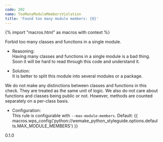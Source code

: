 ```yaml
---
code: 202
name: TooManyModuleMembersViolation
title: 'Found too many module members: {0}'
---
```


{% import "macros.html" as macros with context %}

Forbid too many classes and functions in a single module.

  - Reasoning:  
    Having many classes and functions in a single module is a bad thing.
    Soon it will be hard to read through this code and understand it.

  - Solution:  
    It is better to split this module into several modules or a package.

We do not make any distinctions between classes and functions in this
check. They are treated as the same unit of logic. We also do not care
about functions and classes being public or not. However, methods are
counted separately on a per-class basis.

  - Configuration:  
    This rule is configurable with `--max-module-members`. Default:
    {{ macros.wps_config('python://wemake_python_styleguide.options.defaults.MAX_MODULE_MEMBERS') }}

<div class="versionadded">

0.1.0

</div>